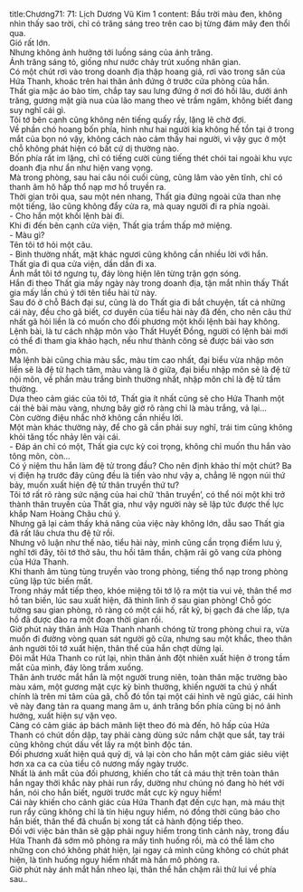 title:Chương71: 71: Lịch Dương Vũ Kim 1
content:
Bầu trời màu đen, không nhìn thấy sao trời, chỉ có trăng sáng treo trên cao bị từng đám mây đen thổi qua.<br>Gió rất lớn.<br>Nhưng không ảnh hưởng tới luồng sáng của ánh trăng.<br>Ánh trăng sáng tỏ, giống như nước chảy trút xuống nhân gian.<br>Có một chút rơi vào trong doanh địa thập hoang giả, rơi vào trong sân của Hứa Thanh, khoác trên hai thân ảnh đứng ở trước cửa phòng của hắn.<br>Thất gia mặc áo bào tím, chắp tay sau lưng đứng ở nơi đó hồi lâu, dưới ánh trăng, gương mặt già nua của lão mang theo vẻ trầm ngâm, không biết đang suy nghĩ cái gì.<br>Tôi tớ bên cạnh cũng không nên tiếng quấy rầy, lặng lẽ chờ đợi.<br>Về phần chó hoang bốn phía, hình như hai người kia không hề tồn tại ở trong mắt của bọn nó vậy, không cách nào cảm thấy hai người, vì vậy gục ở một chỗ không phát hiện có bất cứ dị thường nào.<br>Bốn phía rất im lặng, chỉ có tiếng cười cùng tiếng thét chói tai ngoài khu vực doanh địa như ẩn như hiện vang vọng.<br>Mà trong phòng, sau hai câu nói cuối cùng, cũng lâm vào yên tĩnh, chỉ có thanh âm hô hấp thổ nạp mơ hồ truyền ra.<br>Thời gian trôi qua, sau một nén nhang, Thất gia đứng ngoài cửa than nhẹ một tiếng, lão cũng không đẩy cửa ra, mà quay người đi ra phía ngoài.<br>- Cho hắn một khối lệnh bài đi.<br>Khi đi đến bên cạnh cửa viện, Thất gia trầm thấp mở miệng.<br>- Màu gì?<br>Tên tôi tớ hỏi một câu.<br>- Bình thường nhất, mặt khác ngươi cũng không cần nhiều lời với hắn.<br>Thất gia đi qua cửa viện, dần dần đi xa.<br>Ánh mắt tôi tớ ngưng tụ, đáy lòng hiện lên từng trận gợn sóng.<br>Hắn đi theo Thất gia mấy ngày này trong doanh địa, tận mắt nhìn thấy Thất gia mấy lần chú ý tới tên tiểu hài tử này.<br>Sau đó ở chỗ Bách đại sư, cũng là do Thất gia đi bắt chuyện, tất cả những cái này, đều cho gã biết, cơ duyên của tiểu hài này đã đến, cho nên câu thứ nhất gã hỏi liền là có muốn cho đối phương một khối lệnh bài hay không.<br>Lệnh bài, là tư cách nhập môn vào Thất Huyết Đồng, người có lệnh bài mới có thể đi tham gia khảo hạch, nếu như thành công sẽ được bái vào sơn môn.<br>Mà lệnh bài cũng chia màu sắc, màu tím cao nhất, đại biểu vừa nhập môn liền sẽ là đệ tử hạch tâm, màu vàng là ở giữa, đại biểu nhập môn sẽ là đệ tử nội môn, về phần màu trắng bình thường nhất, nhập môn chỉ là đệ tử tầm thường.<br>Dựa theo cảm giác của tôi tớ, Thất gia ít nhất cũng sẽ cho Hứa Thanh một cái thẻ bài màu vàng, nhưng bây giờ rõ ràng chỉ là màu trắng, vả lại...<br>Còn cường điệu nhắc nhở không cần nhiều lời.<br>Một màn khác thường này, để cho gã cần phải suy nghĩ, trái tim cũng không khỏi tăng tốc nhảy lên vài cái.<br>- Đáp án chỉ có một, Thất gia cực kỳ coi trọng, không chỉ muốn thu hắn vào tông môn, còn...<br>Có ý niệm thu hắn làm đệ tử trong đầu? Cho nên định khảo thí một chút? Ba vị điện hạ trước đây cũng đều là tiến vào như vậy a, chẳng lẽ ngọn núi thứ bảy, muốn xuất hiện đệ tử thân truyền thứ tư?<br>Tôi tớ rất rõ ràng sức nặng của hai chữ ‘thân truyền’, có thể nói một khi trở thành thân truyền của Thất gia, như vậy người này sẽ lập tức được thế lực khắp Nam Hoàng Châu chú ý.<br>Nhưng gã lại cảm thấy khả năng của việc này không lớn, dẫu sao Thất gia đã rất lâu chưa thu đệ tử rồi.<br>Nhưng vô luận như thế nào, tiểu hài này, mình cũng cần trọng điểm lưu ý, nghĩ tới đây, tôi tớ thở sâu, thu hồi tâm thần, chậm rãi gõ vang cửa phòng của Hứa Thanh.<br>Khi thanh âm tùng tùng truyền vào trong phòng, tiếng thổ nạp trong phòng cũng lập tức biến mất.<br>Trong nháy mắt tiếp theo, khóe miệng tôi tớ lộ ra một tia vui vẻ, thân thể mơ hồ tan biến, lúc sau xuất hiện, đã thình lình ở sau gian phòng! Chỗ góc tường sau gian phòng, rõ ràng có một cái hố, rất kỹ, bị gạch đá che lấp, tựa hồ đã được đào ra một đoạn thời gian rồi.<br>Giờ phút này thân ảnh Hứa Thanh nhanh chóng từ trong phòng chui ra, vừa muốn đi đường vòng quan sát người gõ cửa, nhưng sau một khắc, theo thân ảnh người tôi tớ xuất hiện, thân thể của hắn chợt dừng lại.<br>Đôi mắt Hứa Thanh co rút lại, nhìn thân ảnh đột nhiên xuất hiện ở trong tầm mắt của mình, đáy lòng trầm xuống.<br>Thân ảnh trước mắt hắn là một người trung niên, toàn thân mặc trường bào màu xám, một gương mặt cực kỳ bình thường, khiến người ta chú ý nhất chính là trên mi tâm của gã, chỗ đó tồn tại một cái hình vẽ ngũ giác, cái hình vẽ này đang tản ra quang mang âm u, ánh trăng bốn phía cũng bị nó ảnh hưởng, xuất hiện sự vặn vẹo.<br>Càng có cảm giác áp bách mãnh liệt theo đó mà đến, hô hấp của Hứa Thanh có chút dồn dập, tay phải càng dùng sức nắm chặt que sắt, tay trái cũng không chút dấu vết lấy ra một bình độc tán.<br>Đối phương xuất hiện quá quỷ dị, vả lại còn cho hắn một cảm giác siêu việt hơn xa ca ca của tiểu cô nương mấy ngày trước.<br>Nhất là ánh mắt của đối phương, khiến cho tất cả máu thịt trên toàn thân hắn ngay thời khắc này phải run rẩy, dường như chúng nó đang hò hét với hắn, nói cho hắn biết, người trước mắt cực kỳ nguy hiểm!<br>Cái này khiến cho cảnh giác của Hứa Thanh đạt đến cực hạn, mà máu thịt run rẩy cũng không chỉ là tín hiệu nguy hiểm, nó đồng thời cũng bảo cho hắn biết, thân thể đã chuẩn bị xong tất cả hành động tiếp theo.<br>Đối với việc bản thân sẽ gặp phải nguy hiểm trong tình cảnh này, trong đầu Hứa Thanh đã sớm mô phỏng ra mấy tình huống rồi, mà có thể làm cho những con chó không phát hiện, lại ngay cả mình cũng không có chút phát hiện, là tình huống nguy hiểm nhất mà hắn mô phỏng ra.<br>Giờ phút này ánh mắt hắn nheo lại, thân thể hắn chậm rãi thử lui về phía sau..<br>
